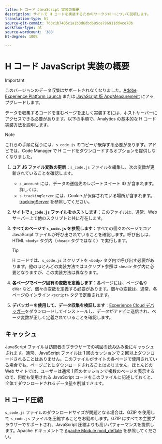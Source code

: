 ```yaml
---
title: H コード JavaScript 実装の概要
description: サイトで H コードを実装するためのワークフローについて説明します。
translation-type: ht
source-git-commit: 763c1b7405c1a1b3d6dbd685ce796911dd4ce78b
workflow-type: ht
source-wordcount: '388'
ht-degree: 100%

---
```



# H コード JavaScript 実装の概要

>[!IMPORTANT]
>
> このバージョンのデータ収集はサポートされなくなりました。[Adobe Experience Platform Launch](../../launch/overview.md) または [JavaScript 版 AppMeasurement](../overview.md) にアップグレードします。

データを収集するコードを含むページを正しく実装するには、ホストサーバーにアクセスできる必要があります。以下の手順で、Analytics の基本的な H コード実装方法を説明します。

>[!NOTE]
>
> これらの手順に従うには、`s_code.js` のコピーが既存する必要があります。アドビでは、Code Manager で H コードをダウンロードするオプションを提供しなくなりました。

1. **コア JS ファイル変数の更新**：`s_code.js` ファイルを編集し、次の変数が更新されていることを確認します。
   * `s_account` には、データの送信先のレポートスイート ID が含まれます。詳しくは、
   * `s.trackingServer` には、Cookie が保存されている場所が含まれます。[trackingServer](../../vars/config-vars/trackingserver.md) を参照してください。
1. **サイトで `s_code.js` ファイルをホストします**：このファイルは、通常、Web サーバー上で他のスクリプトと共に存在します。
1. **すべてのページで `s_code.js` を参照します**：すべての個々のページでコア JavaScript ファイルが呼び出されていることを確認します。呼び出しは、HTML `<body>` タグ内（`<head>` タグではなく）で実行します。

   >[!TIP]
   >
   > H コードでは、`s_code.js` スクリプトを `<body>` タグ内で呼び出す必要があります。他のほとんどの実装方法ではスクリプト参照は `<head>` タグ内に必要となりますが、この実装方法は異なります。
1. **各ページでページ固有の変数を定義します**：各ページには、ページ名や eVar など、個々の変数を定義する必要があります。個々の変数は、通常、各ページのインライン `<script>` タグで定義されます。
1. **デバッガーを使用して、データ収集を検証します**：[Experience Cloud デバッガー](../../validate/debugger.md)をダウンロードしてインストールし、データがアドビに送信され、ページ変数が正しく定義されていることを確認します。

## キャッシュ

JavaScript ファイルは訪問者のブラウザーでの初回の読み込み後にキャッシュされます。通常、JavaScript ファイルは 1 回のセッションで 2 回以上ダウンロードされることはありません。このファイルがサイトの各ページで使用されている場合でも、ページごとにダウンロードされることはありません。ほとんどの Web サイトでは、ユーザーは通常 1 回のセッションで複数のページを表示するので、何度も使用される JavaScript コードをこのファイルに記述しておくと、全体でダウンロードされるデータ量を削減できます。

## H コード圧縮

`s_code.js` ファイルのダウンロードサイズが問題となる場合は、GZIP を使用して `s_code.js` ファイルを圧縮することをお勧めします。GZIP はすべての主要ブラウザーでサポートされ、JavaScript 圧縮よりも高いパフォーマンスを提供します。Apache ドキュメントで [Apache Module mod_deflate](http://httpd.apache.org/docs/current/mod/mod_deflate.html) を参照してください。
